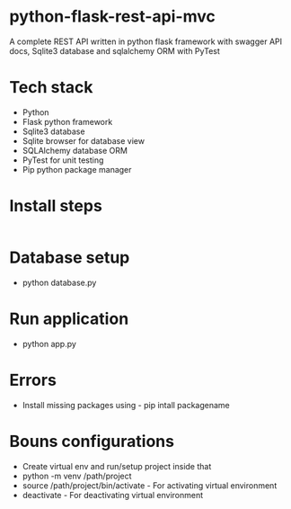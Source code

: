# python-flask-rest-api-mvc

A complete REST API written in python flask framework with swagger API docs, Sqlite3 database and sqlalchemy ORM with PyTest

# Tech stack
- Python
- Flask python framework
- Sqlite3 database
- Sqlite browser for database view
- SQLAlchemy database ORM
- PyTest for unit testing
- Pip python package manager

# Install steps
```pip install requirements.txt
```

# Database setup
- python database.py

# Run application
- python app.py

# Errors
- Install missing packages using - pip intall packagename

# Bouns configurations
- Create virtual env and run/setup project inside that
- python -m venv /path/project
- source /path/project/bin/activate - For activating virtual environment
- deactivate - For deactivating virtual environment

